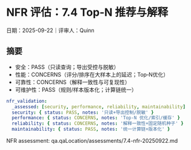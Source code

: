 # NFR 评估：7.4 Top‑N 推荐与解释

日期：2025-09-22｜评审人：Quinn

## 摘要

- 安全：PASS（只读查询；导出受控与脱敏）
- 性能：CONCERNS（评分/排序在大样本上的延迟；Top‑N优化）
- 可靠性：CONCERNS（解释一致性与可复现性）
- 可维护性：PASS（规则/样本版本化；计算链统一）

```yaml
nfr_validation:
  _assessed: [security, performance, reliability, maintainability]
  security: { status: PASS, notes: '只读+导出控制/脱敏' }
  performance: { status: CONCERNS, notes: 'Top-N 优化/索引/缓存' }
  reliability: { status: CONCERNS, notes: '解释一致性+固定随机种子' }
  maintainability: { status: PASS, notes: '统一计算链+版本化' }
```

NFR assessment: qa.qaLocation/assessments/7.4-nfr-20250922.md

